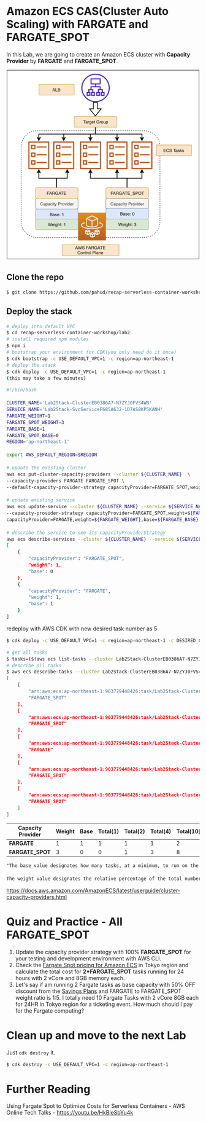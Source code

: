 # Amazon ECS CAS(Cluster Auto Scaling) with FARGATE and FARGATE_SPOT

In this Lab, we are going to create an Amazon ECS cluster with **Capacity Provider** by **FARGATE** and **FARGATE_SPOT**.

![](images/capacity_provider_fg_fg_spot.png)



## Clone the repo

```bash
$ git clone https://github.com/pahud/recap-serverless-container-workshop.git
```



## Deploy the stack

```bash
# deploy into default VPC
$ cd recap-serverless-container-workshop/lab2
# install required npm modules
$ npm i
# bootstrap your environment for CDK(you only need do it once)
$ cdk bootstrap -c USE_DEFAULT_VPC=1 -c region=ap-northeast-1
# deploy the stack 
$ cdk deploy -c USE_DEFAULT_VPC=1 -c region=ap-northeast-1
(this may take a few minutes)
```



```bash
#!/bin/bash

CLUSTER_NAME='Lab2Stack-ClusterEB0386A7-N7ZYJ0FVS4WB'
SERVICE_NAME='Lab2Stack-SvcServiceF685A632-1D7AS8KP5KANH'
FARGATE_WEIGHT=1
FARGATE_SPOT_WEIGHT=3
FARGATE_BASE=1
FARGATE_SPOT_BASE=0
REGION='ap-northeast-1'

export AWS_DEFAULT_REGION=$REGION

# update the existing cluster
aws ecs put-cluster-capacity-providers --cluster ${CLUSTER_NAME}  \
--capacity-providers FARGATE FARGATE_SPOT \
--default-capacity-provider-strategy capacityProvider=FARGATE_SPOT,weight=1

# update existing service
aws ecs update-service --cluster ${CLUSTER_NAME} --service ${SERVICE_NAME} \
--capacity-provider-strategy capacityProvider=FARGATE_SPOT,weight=${FARGATE_SPOT_WEIGHT},base=${FARGATE_SPOT_BASE} \
capacityProvider=FARGATE,weight=${FARGATE_WEIGHT},base=${FARGATE_BASE} --force-new-deployment

# describe the service to see its capacityProviderStrategy
aws ecs describe-services --cluster ${CLUSTER_NAME} --service ${SERVICE_NAME} --query 'services[0].capacityProviderStrategy'                  
[
    {
        "capacityProvider": "FARGATE_SPOT",
        "weight": 1,
        "base": 0
    },
    {
        "capacityProvider": "FARGATE",
        "weight": 1,
        "base": 1
    }
]
```



redeploy with AWS CDK with new desired task number as 5

```bash
$ cdk deploy -c USE_DEFAULT_VPC=1 -c region=ap-northeast-1 -c DESIRED_COUNT=5
```



```bash
# get all tasks
$ tasks=($(aws ecs list-tasks --cluster Lab2Stack-ClusterEB0386A7-N7ZYJ0FVS4WB --query taskArns --output text))
# describe all tasks
$ aws ecs describe-tasks --cluster Lab2Stack-ClusterEB0386A7-N7ZYJ0FVS4WB --tasks ${tasks} --query 'tasks[].[taskArn,capacityProviderName]'
[
    [
        "arn:aws:ecs:ap-northeast-1:903779448426:task/Lab2Stack-ClusterEB0386A7-N7ZYJ0FVS4WB/17c3539769de4a789912dbe445b31dba",
        "FARGATE_SPOT"
    ],
    [
        "arn:aws:ecs:ap-northeast-1:903779448426:task/Lab2Stack-ClusterEB0386A7-N7ZYJ0FVS4WB/58190fc548874c819b352e1869d43e13",
        "FARGATE_SPOT"
    ],
    [
        "arn:aws:ecs:ap-northeast-1:903779448426:task/Lab2Stack-ClusterEB0386A7-N7ZYJ0FVS4WB/73dae33ff0e3467999d3a0f9fae08315",
        "FARGATE"
    ],
    [
        "arn:aws:ecs:ap-northeast-1:903779448426:task/Lab2Stack-ClusterEB0386A7-N7ZYJ0FVS4WB/ab2b038b890b4b13ad2dc19d094af3b4",
        "FARGATE_SPOT"
    ],
    [
        "arn:aws:ecs:ap-northeast-1:903779448426:task/Lab2Stack-ClusterEB0386A7-N7ZYJ0FVS4WB/dc3cdcb1ad0043d7822baa71f6a83f07",
        "FARGATE_SPOT"
    ]
]
```



| Capacity Provider | Weight | Base | Total(1) | Total(2) | Total(4) | Total(10) | Total(12) |
| ----------------- | ------ | ---- | -------- | -------- | -------- | --------- | --------- |
| **FARGATE**       | 1      | 1    | 1        | 1        | 1        | 2         | 3         |
| **FARGATE_SPOT**  | 3      | 0    | 0        | 1        | 3        | 8         | 9         |

```txt
"The base value designates how many tasks, at a minimum, to run on the specified capacity provider. Only one capacity provider in a capacity provider strategy can have a base defined.

The weight value designates the relative percentage of the total number of launched tasks that should use the specified capacity provider. For example, if you have a strategy that contains two capacity providers, and both have a weight of 1, then when the base is satisfied, the tasks will be split evenly across the two capacity providers. Using that same logic, if you specify a weight of 1 for capacityProviderA and a weight of 4 for capacityProviderB, then for every one task that is run using capacityProviderA, four tasks would use capacityProviderB."
```

https://docs.aws.amazon.com/AmazonECS/latest/userguide/cluster-capacity-providers.html



# Quiz and Practice - All FARGATE_SPOT

1. Update the capacity provider strategy with 100% **FARGATE_SPOT** for your testing and development environment with AWS CLI.
2. Check the [Fargate Spot pricing for Amazon ECS](https://aws.amazon.com/fargate/pricing/?nc1=h_ls) in Tokyo region and calculate the total cost for **2*FARGATE_SPOT** tasks running for 24 hours with 2 vCore and 8GB memory each.
3. Let's say if am running 2 Fargate tasks as base capacity with 50% OFF discount from the [Savings Plans](https://aws.amazon.com/savingsplans/) and FARGATE to FARGATE_SPOT weight ratio is 1:5. I totally need 10 Fargate Tasks with 2 vCore 8GB each for 24HR in Tokyo region for a ticketing event. How much should I pay for the Fargate computing?



# Clean up and move to the next Lab

Just `cdk destroy` it.

```bash
$ cdk destroy -c USE_DEFAULT_VPC=1 -c region=ap-northeast-1 
```



# Further Reading

Using Fargate Spot to Optimize Costs for Serverless Containers - AWS Online Tech Talks - https://youtu.be/HkBleSbYu4k

